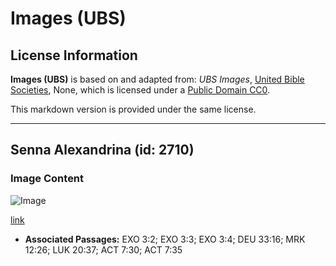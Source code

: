 # Images (UBS)

## License Information

**Images (UBS)** is based on and adapted from: _UBS Images_, [United Bible Societies](https://unitedbiblesocieties.org/), None, which is licensed under a [Public Domain CC0](https://creativecommons.org/public-domain/cc0/).

This markdown version is provided under the same license.



--------------------------------

## Senna Alexandrina (id: 2710)

### Image Content

![Image](https://cdn.aquifer.bible/aquifer-content/resources/Media/WEB-0798_senna_alexandrina.jpg)

[link](https://cdn.aquifer.bible/aquifer-content/resources/Media/WEB-0798_senna_alexandrina.jpg)

* **Associated Passages:** EXO 3:2; EXO 3:3; EXO 3:4; DEU 33:16; MRK 12:26; LUK 20:37; ACT 7:30; ACT 7:35

